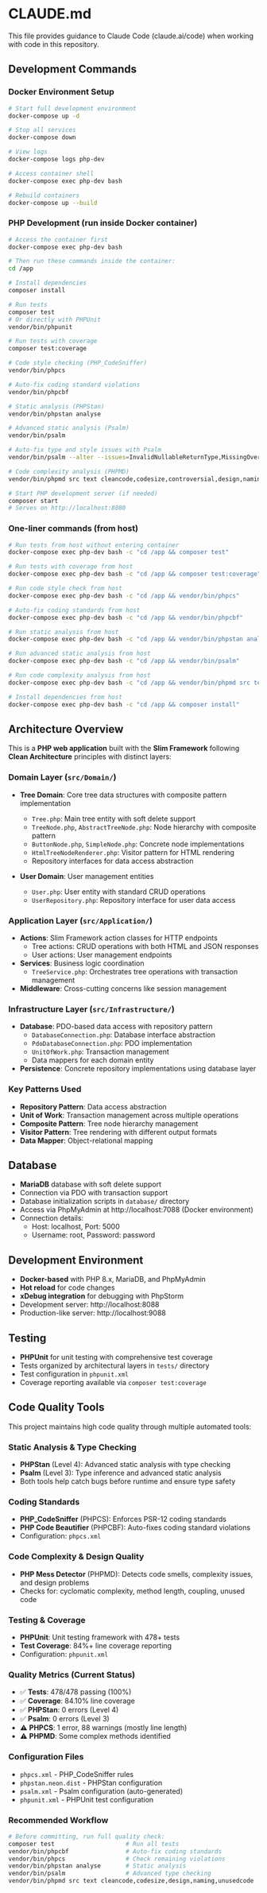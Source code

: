 # CLAUDE.md

This file provides guidance to Claude Code (claude.ai/code) when working with code in this repository.

## Development Commands

### Docker Environment Setup
```bash
# Start full development environment
docker-compose up -d

# Stop all services
docker-compose down

# View logs
docker-compose logs php-dev

# Access container shell
docker-compose exec php-dev bash

# Rebuild containers
docker-compose up --build
```

### PHP Development (run inside Docker container)
```bash
# Access the container first
docker-compose exec php-dev bash

# Then run these commands inside the container:
cd /app

# Install dependencies
composer install

# Run tests
composer test
# Or directly with PHPUnit
vendor/bin/phpunit

# Run tests with coverage
composer test:coverage

# Code style checking (PHP_CodeSniffer)
vendor/bin/phpcs

# Auto-fix coding standard violations
vendor/bin/phpcbf

# Static analysis (PHPStan)
vendor/bin/phpstan analyse

# Advanced static analysis (Psalm)
vendor/bin/psalm

# Auto-fix type and style issues with Psalm
vendor/bin/psalm --alter --issues=InvalidNullableReturnType,MissingOverrideAttribute,UnusedVariable,PossiblyUnusedMethod,ClassMustBeFinal,MissingParamType

# Code complexity analysis (PHPMD)
vendor/bin/phpmd src text cleancode,codesize,controversial,design,naming,unusedcode

# Start PHP development server (if needed)
composer start
# Serves on http://localhost:8080
```

### One-liner commands (from host)
```bash
# Run tests from host without entering container
docker-compose exec php-dev bash -c "cd /app && composer test"

# Run tests with coverage from host
docker-compose exec php-dev bash -c "cd /app && composer test:coverage"

# Run code style check from host
docker-compose exec php-dev bash -c "cd /app && vendor/bin/phpcs"

# Auto-fix coding standards from host
docker-compose exec php-dev bash -c "cd /app && vendor/bin/phpcbf"

# Run static analysis from host  
docker-compose exec php-dev bash -c "cd /app && vendor/bin/phpstan analyse"

# Run advanced static analysis from host
docker-compose exec php-dev bash -c "cd /app && vendor/bin/psalm"

# Run code complexity analysis from host
docker-compose exec php-dev bash -c "cd /app && vendor/bin/phpmd src text cleancode,codesize,controversial,design,naming,unusedcode"

# Install dependencies from host
docker-compose exec php-dev bash -c "cd /app && composer install"
```

## Architecture Overview

This is a **PHP web application** built with the **Slim Framework** following **Clean Architecture** principles with distinct layers:

### Domain Layer (`src/Domain/`)
- **Tree Domain**: Core tree data structures with composite pattern implementation
  - `Tree.php`: Main tree entity with soft delete support
  - `TreeNode.php`, `AbstractTreeNode.php`: Node hierarchy with composite pattern
  - `ButtonNode.php`, `SimpleNode.php`: Concrete node implementations
  - `HtmlTreeNodeRenderer.php`: Visitor pattern for HTML rendering
  - Repository interfaces for data access abstraction

- **User Domain**: User management entities
  - `User.php`: User entity with standard CRUD operations
  - `UserRepository.php`: Repository interface for user data access

### Application Layer (`src/Application/`)
- **Actions**: Slim Framework action classes for HTTP endpoints
  - Tree actions: CRUD operations with both HTML and JSON responses
  - User actions: User management endpoints
- **Services**: Business logic coordination
  - `TreeService.php`: Orchestrates tree operations with transaction management
- **Middleware**: Cross-cutting concerns like session management

### Infrastructure Layer (`src/Infrastructure/`)
- **Database**: PDO-based data access with repository pattern
  - `DatabaseConnection.php`: Database interface abstraction
  - `PdoDatabaseConnection.php`: PDO implementation
  - `UnitOfWork.php`: Transaction management
  - Data mappers for each domain entity
- **Persistence**: Concrete repository implementations using database layer

### Key Patterns Used
- **Repository Pattern**: Data access abstraction
- **Unit of Work**: Transaction management across multiple operations
- **Composite Pattern**: Tree node hierarchy management
- **Visitor Pattern**: Tree rendering with different output formats
- **Data Mapper**: Object-relational mapping

## Database
- **MariaDB** database with soft delete support
- Connection via PDO with transaction support
- Database initialization scripts in `database/` directory
- Access via PhpMyAdmin at http://localhost:7088 (Docker environment)
- Connection details:
  - Host: localhost, Port: 5000
  - Username: root, Password: password

## Development Environment
- **Docker-based** with PHP 8.x, MariaDB, and PhpMyAdmin
- **Hot reload** for code changes
- **xDebug integration** for debugging with PhpStorm
- Development server: http://localhost:8088
- Production-like server: http://localhost:9088

## Testing
- **PHPUnit** for unit testing with comprehensive test coverage
- Tests organized by architectural layers in `tests/` directory
- Test configuration in `phpunit.xml`
- Coverage reporting available via `composer test:coverage`

## Code Quality Tools

This project maintains high code quality through multiple automated tools:

### Static Analysis & Type Checking
- **PHPStan** (Level 4): Advanced static analysis with type checking
- **Psalm** (Level 3): Type inference and advanced static analysis
- Both tools help catch bugs before runtime and ensure type safety

### Coding Standards
- **PHP_CodeSniffer** (PHPCS): Enforces PSR-12 coding standards
- **PHP Code Beautifier** (PHPCBF): Auto-fixes coding standard violations
- Configuration: `phpcs.xml`

### Code Complexity & Design Quality  
- **PHP Mess Detector** (PHPMD): Detects code smells, complexity issues, and design problems
- Checks for: cyclomatic complexity, method length, coupling, unused code

### Testing & Coverage
- **PHPUnit**: Unit testing framework with 478+ tests
- **Test Coverage**: 84%+ line coverage reporting
- Configuration: `phpunit.xml`

### Quality Metrics (Current Status)
- ✅ **Tests**: 478/478 passing (100%)
- ✅ **Coverage**: 84.10% line coverage  
- ✅ **PHPStan**: 0 errors (Level 4)
- ✅ **Psalm**: 0 errors (Level 3)
- ⚠️ **PHPCS**: 1 error, 88 warnings (mostly line length)
- ⚠️ **PHPMD**: Some complex methods identified

### Configuration Files
- `phpcs.xml` - PHP_CodeSniffer rules
- `phpstan.neon.dist` - PHPStan configuration
- `psalm.xml` - Psalm configuration (auto-generated)
- `phpunit.xml` - PHPUnit test configuration

### Recommended Workflow
```bash
# Before committing, run full quality check:
composer test                    # Run all tests
vendor/bin/phpcbf                # Auto-fix coding standards
vendor/bin/phpcs                 # Check remaining violations
vendor/bin/phpstan analyse       # Static analysis
vendor/bin/psalm                 # Advanced type checking
vendor/bin/phpmd src text cleancode,codesize,design,naming,unusedcode
```